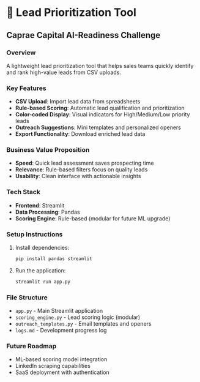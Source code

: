 # 🎯 Lead Prioritization Tool

## Caprae Capital AI-Readiness Challenge

### Overview
A lightweight lead prioritization tool that helps sales teams quickly identify and rank high-value leads from CSV uploads.

### Key Features
- **CSV Upload**: Import lead data from spreadsheets
- **Rule-based Scoring**: Automatic lead qualification and prioritization  
- **Color-coded Display**: Visual indicators for High/Medium/Low priority leads
- **Outreach Suggestions**: Mini templates and personalized openers
- **Export Functionality**: Download enriched lead data

### Business Value Proposition
- **Speed**: Quick lead assessment saves prospecting time
- **Relevance**: Rule-based filters focus on quality leads  
- **Usability**: Clean interface with actionable insights

### Tech Stack
- **Frontend**: Streamlit
- **Data Processing**: Pandas
- **Scoring Engine**: Rule-based (modular for future ML upgrade)

### Setup Instructions
1. Install dependencies:
   ```bash
   pip install pandas streamlit
   ```

2. Run the application:
   ```bash
   streamlit run app.py
   ```

### File Structure
- `app.py` - Main Streamlit application
- `scoring_engine.py` - Lead scoring logic (modular)
- `outreach_templates.py` - Email templates and openers  
- `logs.md` - Development progress log

### Future Roadmap
- ML-based scoring model integration
- LinkedIn scraping capabilities
- SaaS deployment with authentication